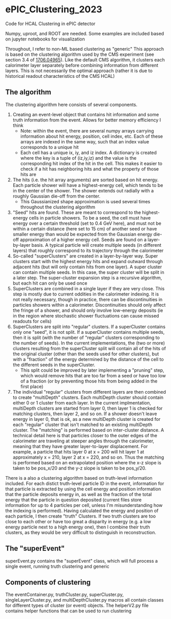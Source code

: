 # ePIC_Clustering_2023

Code for HCAL Clustering in ePIC detector

Numpy, uproot, and ROOT are needed.  Some examples are included based on jupyter notebooks for visualization

Throughout, I refer to non-ML based clustering as "generic"
This approach is based on the clustering algorithm used by the CMS experiment (see section 3.4 of [1706.04965](https://arxiv.org/pdf/1706.04965.pdf)).  Like the default CMS algorithm, it clusters each calorimeter layer separately before combining information from different layers.  This is not necessarily the optimal approach (rather it is due to historical readout characteristics of the CMS HCAL)

## The algorithm

The clustering algorithm here consists of several components.

1. Creating an event-level object that contains hit information and some truth information from the event.  Allows for better memory efficiency I think
   * Note: within the event, there are several numpy arrays carrying information about hit energy, position, cell index, etc.  Each of these arrays are indexed in the same way, such that an index value corresponds to a unique hit
   * Each cell has a unique ix, iy, and iz index.  A dictionary is created where the key is a tuple of (iz,iy,iz) and the value is the corresponding hit index of the hit in the cell.  This makes it easier to check if a hit has neighboring hits and what the property of those hits are
2. The hits (i.e. the hit array arguments) are sorted based on hit energy.  Each particle shower will have a highest-energy cell, which tends to be in the center of the shower.  The shower extends out radially with a roughly Gaussian die-off from the center.
   * This Gaussianized shape approximation is used several times throughout the clustering algorithm
3. "Seed" hits are found.  These are meant to correspond to the highest-energy cells in particle showers.  To be a seed, the cell must have energy over a certain threshold (set to 0.4 GeV here), and must not be within a certain distance (here set to 15 cm) of another seed or have smaller energy than would be expected from the Gaussian energy die-off approximation of a higher energy cell.  Seeds are found on a layer-by-layer basis.  A typical particle will create multiple seeds (in different layers) that roughly correspond to its trajectory through the calorimeter
4. So-called "superClusters" are created in a layer-by-layer way.  Super clusters start with the highest energy hits and expand outward through adjacent hits (but will only contain hits from one layer).  A super cluster can contain multiple seeds.  In this case, the super cluster will be split in a later step.  The super-cluster expansion step is a recursive algorithm, but each hit can only be used once
5. SuperClusters are combined in a single layer if they are very close.  This step is mostly due to current oddities in the calorimeter indexing.  It is not really necessary, though in practice, there can be discontinuities in particles showers within a calorimeter.  Discontinuities should only affect the fringe of a shower, and should only involve low-energy deposits (ie in the region where stochastic shower fluctuations can cause missed readouts for cells)
6. SuperClusters are split into "regular" clusters.  If a superCluster contains only one "seed", it is not split.  If a superCluster contains multiple seeds, then it is split (with the number of "regular" clusters corresponding to the number of seeds).  In the current implementations, the (two or more) clusters resulting from the superCluster split will contain all of the hits of the original cluster (other than the seeds used for other clusters), but with a "fraction" of the energy determined by the distance of the cell to the different seeds in the superCluster.
   * This split could be improved by later implementing a "pruning" step, which would remove hits that are too far from a seed or have too low of a fraction (or by preventing those hits from being added in the first place)
7. The individual "regular" clusters from different layers are then combined to create "multiDepth" clusters.  Each multiDepth cluster should contain either 0 or 1 cluster from each layer.  In the current implmentation, multiDepth clusters are started from layer 0, then layer 1 is checked for matching clusters, then layer 2, and so on.  If a shower doesn't leave energy in layer 0, that is ok, as a new multiDepth cluster is created for each "regular" cluster that isn't matched to an existing multiDepth cluster.  The "matching" is performed based on inter-cluster distance.  A technical detail here is that particles closer to the outer edges of the calorimeter are traveling at steeper angles through the calorimeter, meaning that they have greater layer-to-layer displacement.  For example, a particle that hits layer 0 at x = 200 will hit layer 1 at approximately x = 210, layer 2 at x = 220, and so on.  Thus the matching is performed based on an extrapolated position where the x-z slope is taken to be pos_x/20 and the y-z slope is taken to be pos_y/20.


There is a also a clustering algorithm based on truth-level information included.  For each distict truth-level particle ID in the event, information for that particle is extracted by using the cell energy and position information that the particle deposits energy in, as well as the fraction of the total energy that the particle in question deposited (current files store information for up to 4 particles per cell, unless I'm misunderstanding how the indexing is performed).  Having calculated the energy and position of each particle, I then create "truth" Clusters.  If two truth clusters are too close to each other or have too great a disparity in energy (e.g. a low energy particle next to a high energy one), then I combine their truth clusters, as they would be very difficult to distinguish in reconstruction.

## The "superEvent"

superEvent.py contains the "superEvent" class, which will full process a single event, running truth clustering and generic

## Components of clustering

The eventContainer.py, truthCluster.py, superCluster.py, singleLayerCluster.py, and multiDepthCluster.py macros all contain classes for different types of cluster (or event) objects.  The helperV2.py file contains helper functions that can be used to run clustering